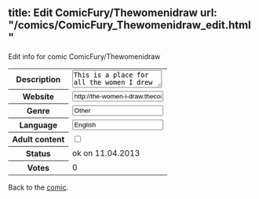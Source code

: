 title: Edit ComicFury/Thewomenidraw
url: "/comics/ComicFury_Thewomenidraw_edit.html"
---
Edit info for comic ComicFury/Thewomenidraw

<form name="comic" action="http://gaepostmail.appengine.com/comic" name="post">
<table class="comicinfo">
<tr>
<th>Description</th><td><textarea name="description">This is a place for all the women I drew over many years. Some you might recognize from my strips, others you'll see here for the first time, and the rest are women I drew from other comics on ComicFury.</textarea></td>
</tr>
<tr>
<th>Website</th><td><input type="text" name="url" value="http://the-women-i-draw.thecomicseries.com/"/></td>
</tr>
<tr>
<th>Genre</th><td><input type="text" name="genre" value="Other"/></td>
</tr>
<tr>
<th>Language</th><td><input type="text" name="language" value="English"/></td>
</tr>
<tr>
<th>Adult content</th><td><input type="checkbox" name="adult" value="adult" /></td>
</tr>
<tr>
<th>Status</th><td>ok on 11.04.2013</td>
</tr>
<tr>
<th>Votes</th><td>0</div></td>
</tr>
</table>
</form>

Back to the [comic](/comics/ComicFury_Thewomenidraw.html).

